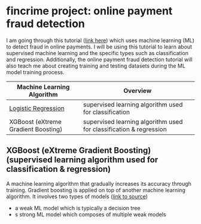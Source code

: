 # fincrime project: online payment fraud detection

I am going through this tutorial ([link here](https://www.geeksforgeeks.org/online-payment-fraud-detection-using-machine-learning-in-python/)) which uses machine learning (ML) to detect fraud in online payments. I will be using this tutorial to learn about supervised machine learning and the specific types such as classification and regression. Additionally, the online payment fraud detection tutorial will also teach me about creating training and testing datasets during the ML model training process.

| Machine Learning Algorithm  | Overview |
| ------------- | ------------- |
| [Logistic Regression](https://github.com/hsarfraz/fincrime-online-payment-fraud-detection-/blob/main/logistic%20regression.md)  | supervised learning algorithm used for classification  | 
| XGBoost (eXtreme Gradient Boosting)  | supervised learning algorithm used for classification & regression  |



## XGBoost (eXtreme Gradient Boosting) (supervised learning algorithm used for classification & regression)

A machine learning algorithm that gradually increases its accuracy through training. Gradient boosting is applied on top of another machine learning algorithm. It involves two types of models ([link to source](https://developers.google.com/machine-learning/decision-forests/intro-to-gbdt))

* a weak ML model which is typically a decision tree
* s strong ML model which composes of multiple weak models


